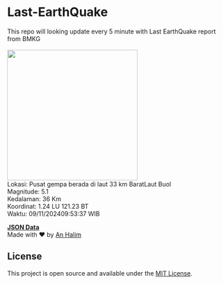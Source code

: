 # Last-EarthQuake
This repo will looking update every 5 minute with Last EarthQuake report from BMKG
<br>
<br>
<img src="https://static.bmkg.go.id/20241109095337.mmi.jpg" width="300"/>
<br>
Lokasi: Pusat gempa berada di laut 33 km BaratLaut Buol <br>
Magnitude: 5.1 <br>
Kedalaman: 36 Km <br>
Koordinat: 1.24 LU 121.23 BT <br>
Waktu: 09/11/202409:53:37 WIB <br>

<a href="./data/data.json">**JSON Data**</a>
<br>
Made with ❤️ by <a href="https://github.com/an-halim">An Halim</a>
## License

This project is open source and available under the [MIT License](LICENSE).
